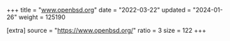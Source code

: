 +++
title = "www.openbsd.org"
date = "2022-03-22"
updated = "2024-01-26"
weight = 125190

[extra]
source = "https://www.openbsd.org/"
ratio = 3
size = 122
+++
